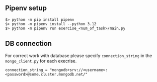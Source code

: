 ## Pipenv setup
```
$> python -m pip install pipenv
$> python -m pipenv install --python 3.12
$> python -m pipenv run exercise_<num_of_task>/main.py
```
## DB connection
For correct work with database please specify `connection_string` in the `mongo_client.py` for each execrise.
```
connection_string = "mongodb+srv://<username>:<password>@some.cluster.mongodb.net/"
```
